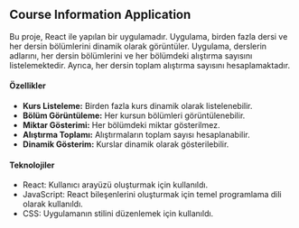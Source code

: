 ## Course Information Application

Bu proje, React ile yapılan bir uygulamadır. Uygulama, birden fazla dersi ve her dersin bölümlerini dinamik olarak görüntüler. Uygulama, derslerin adlarını, her dersin bölümlerini ve her bölümdeki alıştırma sayısını listelemektedir. Ayrıca, her dersin toplam alıştırma sayısını hesaplamaktadır.

#### Özellikler

- **Kurs Listeleme:** Birden fazla kurs dinamik olarak listelenebilir.
- **Bölüm Görüntüleme:** Her kursun bölümleri görüntülenebilir.
- **Miktar Gösterimi:** Her bölümdeki miktar gösterilmez.
- **Alıştırma Toplamı:** Alıştırmaların toplam sayısı hesaplanabilir.
- **Dinamik Gösterim:** Kurslar dinamik olarak gösterilebilir.

#### Teknolojiler
- React: Kullanıcı arayüzü oluşturmak için kullanıldı.
- JavaScript: React bileşenlerini oluşturmak için temel programlama dili olarak kullanıldı.
- CSS: Uygulamanın stilini düzenlemek için kullanıldı.
